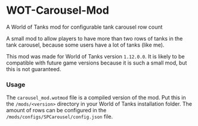 # WOT-Carousel-Mod
A World of Tanks mod for configurable tank carousel row count

A small mod to allow players to have more than two rows of tanks in the tank carousel, because some users have a lot of tanks (like me).

This mod was made for World of Tanks version `1.12.0.0`. It is likely to be compatible with future game versions because it is such a small mod, but this is not guaranteed.

### Usage
The `carousel_mod.wotmod` file is a compiled version of the mod. Put this in the `/mods/<version>` directory in your World of Tanks installation folder.
The amount of rows can be configured in the `/mods/configs/SPCarousel/config.json` file.